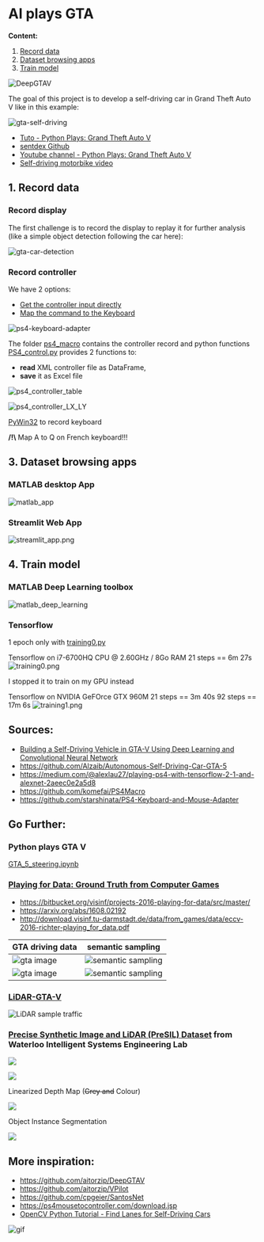 # AI plays GTA

**Content:**
1. [Record data](#data)
2. [Dataset browsing apps](#apps)
3. [Train model](#train)


![DeepGTAV](https://camo.githubusercontent.com/5b20c613eb17275cf8014a9541f20d4e5cd71fb41bcc0f7b221e754c91131cc3/68747470733a2f2f696d672e677461352d6d6f64732e636f6d2f7139352f696d616765732f6e61747572616c766973696f6e2d70686f746f7265616c69737469632d677461762f6234646539342d47544135253230323031362d30382d323825323032322d30352d35322e6a7067)

The goal of this project is to develop a self-driving car in Grand Theft Auto V like in this example:

![gta-self-driving](img/gta-self-driving.gif)

* [Tuto - Python Plays: Grand Theft Auto V](https://pythonprogramming.net/more-interesting-self-driving-python-plays-gta-v/)
* [sentdex Github](https://github.com/sentdex/pygta5/)
* [Youtube channel - Python Plays: Grand Theft Auto V](https://www.youtube.com/playlist?list=PLQVvvaa0QuDeETZEOy4VdocT7TOjfSA8a)
* [Self-driving motorbike video](https://youtu.be/nWJZ4w0HKz8?t=810)

## 1. <a name="data"></a>Record data

### Record display

The first challenge is to record the display to replay it for further analysis (like a simple object detection following the car here):

![gta-car-detection](img/gta-car-detection.gif)



### Record controller

We have 2 options:
* [Get the controller input directly](https://github.com/komefai/PS4Macro)
* [Map the command to the Keyboard](https://github.com/starshinata/PS4-Keyboard-and-Mouse-Adapter)


![ps4-keyboard-adapter](img/ps4-keyboard-adapter.png)

The folder [ps4_macro](ps4_macro) contains the controller record and python functions
[PS4_control.py](ps4_macro/PS4_control.py) provides 2 functions to: 
* **read** XML controller file as DataFrame, 
* **save** it as Excel file

![ps4_controller_table](img/ps4_controller_table.png)

![ps4_controller_LX_LY](img/ps4_controller_LX_LY.png)

[PyWin32](https://pypi.org/project/pywin32/) to record keyboard

**/!\\** Map A to Q on French keyboard!!!


## 3. <a name="apps"></a>Dataset browsing apps

### MATLAB desktop App
![matlab_app](training_data_images/image_2.png)

### Streamlit Web App
![streamlit_app.png](img/streamlit_app.png)


## 4. <a name="train"></a>Train model 

### MATLAB Deep Learning toolbox

![matlab_deep_learning](training_data_images/image_3.png)

### Tensorflow

1 epoch only with [training0.py](2_train_model/training0.py)

Tensorflow on i7-6700HQ CPU @ 2.60GHz / 8Go RAM
21 steps == 6m 27s
![training0.png](img/training0.png)

I stopped it to train on my GPU instead

Tensorflow on NVIDIA GeFOrce GTX 960M
21 steps == 3m 40s
92 steps == 17m 6s
![training1.png](img/training1.png)

## Sources: 
* [Building a Self-Driving Vehicle in GTA-V Using Deep Learning and Convolutional Neural Network](https://medium.com/@alzaibnasiruddin/building-a-self-driving-vehicle-in-gta-v-using-deep-learning-and-convolutional-neural-network-696b38b4c81e)
* https://github.com/Alzaib/Autonomous-Self-Driving-Car-GTA-5
* https://medium.com/@alexlau27/playing-ps4-with-tensorflow-2-1-and-alexnet-2aeec0e2a5d8
* https://github.com/komefai/PS4Macro
* https://github.com/starshinata/PS4-Keyboard-and-Mouse-Adapter

## Go Further:

### Python plays GTA V

[GTA_5_steering.ipynb](Autonomous-Self-Driving-Car-GTA-5/GTA_5_steering.ipynb)

### [Playing for Data: Ground Truth from Computer Games](https://download.visinf.tu-darmstadt.de/data/from_games/index.html)
* https://bitbucket.org/visinf/projects-2016-playing-for-data/src/master/
* https://arxiv.org/abs/1608.02192
* http://download.visinf.tu-darmstadt.de/data/from_games/data/eccv-2016-richter-playing_for_data.pdf

| GTA driving data                  | semantic sampling                         | 
| ----------------------------------|:-----------------------------------------:|
| ![gta image](img/17086_image.png) | ![semantic sampling](img/17086_label.png) |
| ![gta image](img/16116_image.png) | ![semantic sampling](img/16116_label.png) |

### [LiDAR-GTA-V](https://github.com/UsmanJafri/LiDAR-GTA-V)
![LiDAR sample traffic](https://github.com/slevin48/LiDAR-GTA-V/raw/master/samples/LiDAR%20Sample%20-%20Traffic.png)

### [Precise Synthetic Image and LiDAR (PreSIL) Dataset](https://uwaterloo.ca/waterloo-intelligent-systems-engineering-lab/projects/precise-synthetic-image-and-lidar-presil-dataset-autonomous) from Waterloo Intelligent Systems Engineering Lab

![](https://uwaterloo.ca/waterloo-intelligent-systems-engineering-lab/sites/ca.waterloo-intelligent-systems-engineering-lab/files/resize/uploads/images/000342-500x281.png)

![](https://uwaterloo.ca/waterloo-intelligent-systems-engineering-lab/sites/ca.waterloo-intelligent-systems-engineering-lab/files/resize/uploads/images/342-pc-500x285.png)

Linearized Depth Map (~~Grey and~~ Colour)

![](https://uwaterloo.ca/waterloo-intelligent-systems-engineering-lab/sites/ca.waterloo-intelligent-systems-engineering-lab/files/resize/uploads/images/342-depth-color-500x281.png)

Object Instance Segmentation

![](https://uwaterloo.ca/waterloo-intelligent-systems-engineering-lab/sites/ca.waterloo-intelligent-systems-engineering-lab/files/resize/uploads/images/342-segimg-500x281.png)

## More inspiration:

* https://github.com/aitorzip/DeepGTAV
* https://github.com/aitorzip/VPilot
* https://github.com/cpgeier/SantosNet
* https://ps4mousetocontroller.com/download.jsp
* [OpenCV Python Tutorial - Find Lanes for Self-Driving Cars](https://www.youtube.com/watch?v=eLTLtUVuuy4&ab_channel=ProgrammingKnowledge)


![gif](https://github.com/cpgeier/SantosNet/raw/master/sample.gif?raw=true)
